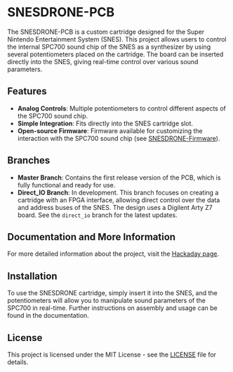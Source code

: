# SNESDRONE-PCB

The SNESDRONE-PCB is a custom cartridge designed for the Super Nintendo Entertainment System (SNES). This project allows users to control the internal SPC700 sound chip of the SNES as a synthesizer by using several potentiometers placed on the cartridge. The board can be inserted directly into the SNES, giving real-time control over various sound parameters.

## Features
- **Analog Controls**: Multiple potentiometers to control different aspects of the SPC700 sound chip.
- **Simple Integration**: Fits directly into the SNES cartridge slot.
- **Open-source Firmware**: Firmware available for customizing the interaction with the SPC700 sound chip (see [SNESDRONE-Firmware](https://github.com/michael-hirschmugl/SNESDRONE-Firmware)).

## Branches
- **Master Branch**: Contains the first release version of the PCB, which is fully functional and ready for use.
- **Direct_IO Branch**: In development. This branch focuses on creating a cartridge with an FPGA interface, allowing direct control over the data and address buses of the SNES. The design uses a Digilent Arty Z7 board. See the `direct_io` branch for the latest updates.

## Documentation and More Information
For more detailed information about the project, visit the [Hackaday page](https://hackaday.io/project/162633-snes-drone).

## Installation
To use the SNESDRONE cartridge, simply insert it into the SNES, and the potentiometers will allow you to manipulate sound parameters of the SPC700 in real-time. Further instructions on assembly and usage can be found in the documentation.

## License
This project is licensed under the MIT License - see the [LICENSE](LICENSE) file for details.
